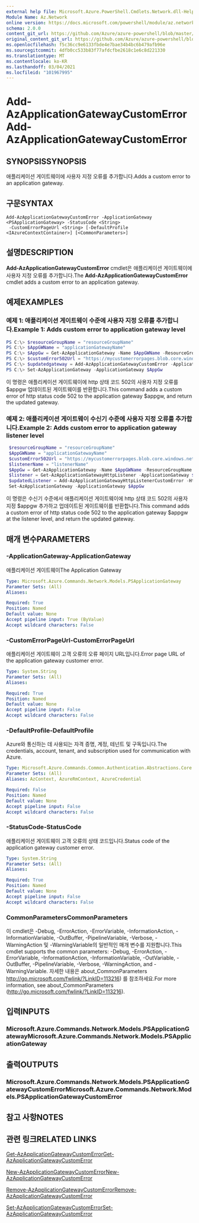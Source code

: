 ```yaml
---
external help file: Microsoft.Azure.PowerShell.Cmdlets.Network.dll-Help.xml
Module Name: Az.Network
online version: https://docs.microsoft.com/powershell/module/az.network/add-azapplicationgatewaycustomerror
schema: 2.0.0
content_git_url: https://github.com/Azure/azure-powershell/blob/master/src/Network/Network/help/Add-AzApplicationGatewayCustomError.md
original_content_git_url: https://github.com/Azure/azure-powershell/blob/master/src/Network/Network/help/Add-AzApplicationGatewayCustomError.md
ms.openlocfilehash: f5c36cc9e6133fbde4e7bae34b4bc6b479afb96e
ms.sourcegitcommit: 4dfb0cc533b83f77afdcfbe2618c1e6c8d221330
ms.translationtype: MT
ms.contentlocale: ko-KR
ms.lasthandoff: 03/04/2021
ms.locfileid: "101967995"
---
```

# <span data-ttu-id="03c7f-101">Add-AzApplicationGatewayCustomError</span><span class="sxs-lookup"><span data-stu-id="03c7f-101">Add-AzApplicationGatewayCustomError</span></span>

## <span data-ttu-id="03c7f-102">SYNOPSIS</span><span class="sxs-lookup"><span data-stu-id="03c7f-102">SYNOPSIS</span></span>
<span data-ttu-id="03c7f-103">애플리케이션 게이트웨이에 사용자 지정 오류를 추가합니다.</span><span class="sxs-lookup"><span data-stu-id="03c7f-103">Adds a custom error to an application gateway.</span></span>

## <span data-ttu-id="03c7f-104">구문</span><span class="sxs-lookup"><span data-stu-id="03c7f-104">SYNTAX</span></span>

```
Add-AzApplicationGatewayCustomError -ApplicationGateway <PSApplicationGateway> -StatusCode <String>
 -CustomErrorPageUrl <String> [-DefaultProfile <IAzureContextContainer>] [<CommonParameters>]
```

## <span data-ttu-id="03c7f-105">설명</span><span class="sxs-lookup"><span data-stu-id="03c7f-105">DESCRIPTION</span></span>
<span data-ttu-id="03c7f-106">**Add-AzApplicationGatewayCustomError** cmdlet은 애플리케이션 게이트웨이에 사용자 지정 오류를 추가합니다.</span><span class="sxs-lookup"><span data-stu-id="03c7f-106">The **Add-AzApplicationGatewayCustomError** cmdlet adds a custom error to an application gateway.</span></span>

## <span data-ttu-id="03c7f-107">예제</span><span class="sxs-lookup"><span data-stu-id="03c7f-107">EXAMPLES</span></span>

### <span data-ttu-id="03c7f-108">예제 1: 애플리케이션 게이트웨이 수준에 사용자 지정 오류를 추가합니다.</span><span class="sxs-lookup"><span data-stu-id="03c7f-108">Example 1: Adds custom error to application gateway level</span></span>
```powershell
PS C:\> $resourceGroupName = "resourceGroupName"
PS C:\> $AppGWName = "applicationGatewayName"
PS C:\> $AppGw = Get-AzApplicationGateway -Name $AppGWName -ResourceGroup $resourceGroupName
PS C:\> $customError502Url = "https://mycustomerrorpages.blob.core.windows.net/errorpages/502.htm"
PS C:\> $updatedgateway = Add-AzApplicationGatewayCustomError -ApplicationGateway $AppGw -StatusCode HttpStatus502 -CustomErrorPageUrl $customError502Url
PS C:\> Set-AzApplicationGateway -ApplicationGateway $AppGw
```

<span data-ttu-id="03c7f-109">이 명령은 애플리케이션 게이트웨이에 http 상태 코드 502의 사용자 지정 오류를 $appgw 업데이트된 게이트웨이를 반환합니다.</span><span class="sxs-lookup"><span data-stu-id="03c7f-109">This command adds a custom error of http status code 502 to the application gateway $appgw, and return the updated gateway.</span></span>

### <span data-ttu-id="03c7f-110">예제 2: 애플리케이션 게이트웨이 수신기 수준에 사용자 지정 오류를 추가합니다.</span><span class="sxs-lookup"><span data-stu-id="03c7f-110">Example 2: Adds custom error to application gateway listener level</span></span>
```powershell
 $resourceGroupName = "resourceGroupName"
 $AppGWName = "applicationGatewayName"
 $customError502Url = "https://mycustomerrorpages.blob.core.windows.net/errorpages/502.htm"
 $listenerName = "listenerName"
 $AppGw = Get-AzApplicationGateway -Name $AppGWName -ResourceGroupName $resourceGroupName
 $listener = Get-AzApplicationGatewayHttpListener -ApplicationGateway $AppGW -Name $listenerName
 $updatedListener = Add-AzApplicationGatewayHttpListenerCustomError -HttpListener $listener -StatusCode HttpStatus502 -CustomErrorPageUrl $customError502Url 
 Set-AzApplicationGateway -ApplicationGateway $AppGw
```

<span data-ttu-id="03c7f-111">이 명령은 수신기 수준에서 애플리케이션 게이트웨이에 http 상태 코드 502의 사용자 지정 $appgw 추가하고 업데이트된 게이트웨이를 반환합니다.</span><span class="sxs-lookup"><span data-stu-id="03c7f-111">This command adds a custom error of http status code 502 to the application gateway $appgw at the listener level, and return the updated gateway.</span></span>

## <span data-ttu-id="03c7f-112">매개 변수</span><span class="sxs-lookup"><span data-stu-id="03c7f-112">PARAMETERS</span></span>

### <span data-ttu-id="03c7f-113">-ApplicationGateway</span><span class="sxs-lookup"><span data-stu-id="03c7f-113">-ApplicationGateway</span></span>
<span data-ttu-id="03c7f-114">애플리케이션 게이트웨이</span><span class="sxs-lookup"><span data-stu-id="03c7f-114">The Application Gateway</span></span>

```yaml
Type: Microsoft.Azure.Commands.Network.Models.PSApplicationGateway
Parameter Sets: (All)
Aliases:

Required: True
Position: Named
Default value: None
Accept pipeline input: True (ByValue)
Accept wildcard characters: False
```

### <span data-ttu-id="03c7f-115">-CustomErrorPageUrl</span><span class="sxs-lookup"><span data-stu-id="03c7f-115">-CustomErrorPageUrl</span></span>
<span data-ttu-id="03c7f-116">애플리케이션 게이트웨이 고객 오류의 오류 페이지 URL입니다.</span><span class="sxs-lookup"><span data-stu-id="03c7f-116">Error page URL of the application gateway customer error.</span></span>

```yaml
Type: System.String
Parameter Sets: (All)
Aliases:

Required: True
Position: Named
Default value: None
Accept pipeline input: False
Accept wildcard characters: False
```

### <span data-ttu-id="03c7f-117">-DefaultProfile</span><span class="sxs-lookup"><span data-stu-id="03c7f-117">-DefaultProfile</span></span>
<span data-ttu-id="03c7f-118">Azure와 통신하는 데 사용되는 자격 증명, 계정, 테넌트 및 구독입니다.</span><span class="sxs-lookup"><span data-stu-id="03c7f-118">The credentials, account, tenant, and subscription used for communication with Azure.</span></span>

```yaml
Type: Microsoft.Azure.Commands.Common.Authentication.Abstractions.Core.IAzureContextContainer
Parameter Sets: (All)
Aliases: AzContext, AzureRmContext, AzureCredential

Required: False
Position: Named
Default value: None
Accept pipeline input: False
Accept wildcard characters: False
```

### <span data-ttu-id="03c7f-119">-StatusCode</span><span class="sxs-lookup"><span data-stu-id="03c7f-119">-StatusCode</span></span>
<span data-ttu-id="03c7f-120">애플리케이션 게이트웨이 고객 오류의 상태 코드입니다.</span><span class="sxs-lookup"><span data-stu-id="03c7f-120">Status code of the application gateway customer error.</span></span>

```yaml
Type: System.String
Parameter Sets: (All)
Aliases:

Required: True
Position: Named
Default value: None
Accept pipeline input: False
Accept wildcard characters: False
```

### <span data-ttu-id="03c7f-121">CommonParameters</span><span class="sxs-lookup"><span data-stu-id="03c7f-121">CommonParameters</span></span>
<span data-ttu-id="03c7f-122">이 cmdlet은 -Debug, -ErrorAction, -ErrorVariable, -InformationAction, -InformationVariable, -OutBuffer, -PipelineVariable, -Verbose, -WarningAction 및 -WarningVariable의 일반적인 매개 변수를 지원합니다.</span><span class="sxs-lookup"><span data-stu-id="03c7f-122">This cmdlet supports the common parameters: -Debug, -ErrorAction, -ErrorVariable, -InformationAction, -InformationVariable, -OutVariable, -OutBuffer, -PipelineVariable, -Verbose, -WarningAction, and -WarningVariable.</span></span> <span data-ttu-id="03c7f-123">자세한 내용은 about_CommonParameters http://go.microsoft.com/fwlink/?LinkID=113216) 를 참조하세요.</span><span class="sxs-lookup"><span data-stu-id="03c7f-123">For more information, see about_CommonParameters (http://go.microsoft.com/fwlink/?LinkID=113216).</span></span>

## <span data-ttu-id="03c7f-124">입력</span><span class="sxs-lookup"><span data-stu-id="03c7f-124">INPUTS</span></span>

### <span data-ttu-id="03c7f-125">Microsoft.Azure.Commands.Network.Models.PSApplicationGateway</span><span class="sxs-lookup"><span data-stu-id="03c7f-125">Microsoft.Azure.Commands.Network.Models.PSApplicationGateway</span></span>

## <span data-ttu-id="03c7f-126">출력</span><span class="sxs-lookup"><span data-stu-id="03c7f-126">OUTPUTS</span></span>

### <span data-ttu-id="03c7f-127">Microsoft.Azure.Commands.Network.Models.PSApplicationGatewayCustomError</span><span class="sxs-lookup"><span data-stu-id="03c7f-127">Microsoft.Azure.Commands.Network.Models.PSApplicationGatewayCustomError</span></span>

## <span data-ttu-id="03c7f-128">참고 사항</span><span class="sxs-lookup"><span data-stu-id="03c7f-128">NOTES</span></span>

## <span data-ttu-id="03c7f-129">관련 링크</span><span class="sxs-lookup"><span data-stu-id="03c7f-129">RELATED LINKS</span></span>

[<span data-ttu-id="03c7f-130">Get-AzApplicationGatewayCustomError</span><span class="sxs-lookup"><span data-stu-id="03c7f-130">Get-AzApplicationGatewayCustomError</span></span>](./Get-AzApplicationGatewayCustomError.md)

[<span data-ttu-id="03c7f-131">New-AzApplicationGatewayCustomError</span><span class="sxs-lookup"><span data-stu-id="03c7f-131">New-AzApplicationGatewayCustomError</span></span>](./New-AzApplicationGatewayCustomError.md)

[<span data-ttu-id="03c7f-132">Remove-AzApplicationGatewayCustomError</span><span class="sxs-lookup"><span data-stu-id="03c7f-132">Remove-AzApplicationGatewayCustomError</span></span>](./Remove-AzApplicationGatewayCustomError.md)

[<span data-ttu-id="03c7f-133">Set-AzApplicationGatewayCustomError</span><span class="sxs-lookup"><span data-stu-id="03c7f-133">Set-AzApplicationGatewayCustomError</span></span>](./Set-AzApplicationGatewayCustomError.md)

